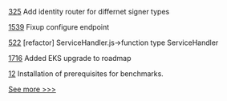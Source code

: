 
[325](https://github.com/hyperledger-labs/blockchain-carbon-accounting/pull/325) Add identity router for differnet signer types

[1539](https://github.com/hyperledger/iroha/pull/1539) Fixup configure endpoint

[522](https://github.com/hyperledger/fabric-sdk-node/pull/522) [refactor] ServiceHandler.js->function type ServiceHandler

[1716](https://github.com/hyperledger-labs/blockchain-automation-framework/pull/1716) Added EKS upgrade to roadmap

[12](https://github.com/hyperledger-labs/fabric-machine/pull/12) Installation of prerequisites for benchmarks.


[See more >>>](https://start-here.hyperledger.org/pull-requests)
